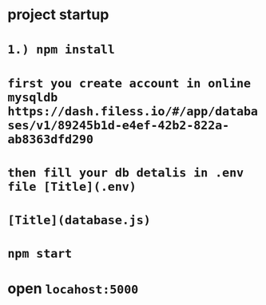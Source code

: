 # project startup
# `1.) npm install` 
# `first you create account in online mysqldb https://dash.filess.io/#/app/databases/v1/89245b1d-e4ef-42b2-822a-ab8363dfd290 `
# `then fill your db detalis in .env file [Title](.env) `
# `[Title](database.js) `
# `npm start `
# open `locahost:5000`
